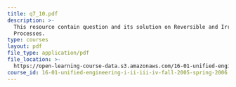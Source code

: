 ```yaml
---
title: q7_10.pdf
description: >-
  This resource contain question and its solution on Reversible and Irreversible
  Processes.
type: courses
layout: pdf
file_type: application/pdf
file_location: >-
  https://open-learning-course-data.s3.amazonaws.com/16-01-unified-engineering-i-ii-iii-iv-fall-2005-spring-2006/42eabb8305e9eca9654a3b4320fdc7dc_q7_10.pdf
course_id: 16-01-unified-engineering-i-ii-iii-iv-fall-2005-spring-2006
---
```

